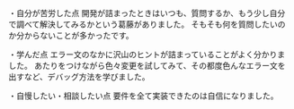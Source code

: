 ・自分が苦労した点
開発が詰まったときはいつも、質問するか、もう少し自分で調べて解決してみるかという葛藤がありました。
そもそも何を質問したいのか分からないことが多かったです。

・学んだ点
エラー文のなかに沢山のヒントが詰まっていることがよく分かりました。
あたりをつけながら色々変更を試してみて、その都度色んなエラー文を出すなど、デバッグ方法を学びました。

・自慢したい・相談したい点
要件を全て実装できたのは自信になりました。